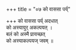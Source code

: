 +++
title = "०७ को वाससा पर्य्"

+++
को वाससा पर्य् अदधात्  
को अस्यायुर् अकल्पयत् ।  
बलं को अस्मै प्रायच्छत्  
को अस्याकल्पयज् जवम् ॥